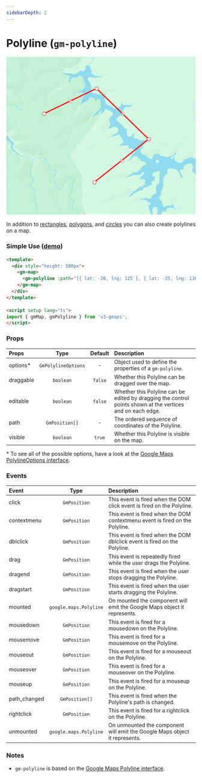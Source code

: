 ```yaml
---
sidebarDepth: 2
---
```


# Polyline (`gm-polyline`)

<div class="v3-gmaps-screenshot">
  <img src="../img/polyline.png">
  <p>In addition to <a href="./rectangle">rectangles</a>, <a href="./polygon">polygons</a>, and <a href="./circle">circles</a> you can also create polylines on a map.</p>
</div>

### Simple Use ([demo](https://vue-bujcvu.stackblitz.io/polylines))

```html
<template>
  <div style="height: 500px">
    <gm-map>
      <gm-polyline :path="[{ lat: -28, lng: 125 }, { lat: -25, lng: 130 }, { lat: -32, lng: 120 }]" />
    </gm-map>
  </div>
</template>

<script setup lang="ts">
import { gmMap, gmPolyline } from 'v3-gmaps';
</script>
```

### Props

| Props     |        Type         | Default | Description                                                                                                |
| :-------- | :-----------------: | :-----: | :--------------------------------------------------------------------------------------------------------- |
| options\* | `GmPolylineOptions` |    -    | Object used to define the properties of a `gm-polyline`.                                                   |
| draggable |      `boolean`      | `false` | Whether this Polyline can be dragged over the map.                                                         |
| editable  |      `boolean`      | `false` | Whether this Polyline can be edited by dragging the control points shown at the vertices and on each edge. |
| path      |   `GmPosition[]`    |    -    | The ordered sequence of coordinates of the Polyline.                                                       |
| visible   |      `boolean`      | `true`  | Whether this Polyline is visible on the map.                                                               |

\* To see all of the possible options, have a look at the [Google Maps PolylineOptions interface](https://developers.google.com/maps/documentation/javascript/reference/polygon#PolylineOptions).

### Events

| Event        |          Type          | Description                                                                  |
| :----------- | :--------------------: | :--------------------------------------------------------------------------- |
| click        |      `GmPosition`      | This event is fired when the DOM click event is fired on the Polyline.       |
| contextmenu  |      `GmPosition`      | This event is fired when the DOM contextmenu event is fired on the Polyline. |
| dblclick     |      `GmPosition`      | This event is fired when the DOM dblclick event is fired on the Polyline.    |
| drag         |      `GmPosition`      | This event is repeatedly fired while the user drags the Polyline.            |
| dragend      |      `GmPosition`      | This event is fired when the user stops dragging the Polyline.               |
| dragstart    |      `GmPosition`      | This event is fired when the user starts dragging the Polyline.              |
| mounted      | `google.maps.Polyline` | On mounted the component will emit the Google Maps object it represents.     |
| mousedown    |      `GmPosition`      | This event is fired for a mousedown on the Polyline.                         |
| mousemove    |      `GmPosition`      | This event is fired for a mousemove on the Polyline.                         |
| mouseout     |      `GmPosition`      | This event is fired for a mouseout on the Polyline.                          |
| mouseover    |      `GmPosition`      | This event is fired for a mouseover on the Polyline.                         |
| mouseup      |      `GmPosition`      | This event is fired for a mouseup on the Polyline.                           |
| path_changed |     `GmPosition[]`     | This event is fired when the Polyline's path is changed.                     |
| rightclick   |      `GmPosition`      | This event is fired for a rightclick on the Polyline.                        |
| unmounted    | `google.maps.Polyline` | On unmounted the component will emit the Google Maps object it represents.   |

### Notes

- `gm-polyline` is based on the [Google Maps Polyline interface](https://developers.google.com/maps/documentation/javascript/reference/polygon#Polyline).

